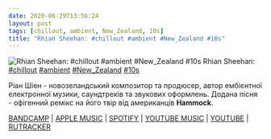 ```yaml
---
date: 2020-06-29T13:56:24
layout: post
tags: [chillout, ambient, New_Zealand, 10s]
title: "Rhian Sheehan: #chillout #ambient #New_Zealand #10s"
---
```

![Rhian Sheehan: #chillout #ambient #New_Zealand #10s](/assets/photos/photo_1008@29-06-2020_13-56-24.jpg)
Rhian Sheehan: [#chillout](/tags/#chillout) [#ambient](/tags/#ambient) [#New_Zealand](/tags/#New_Zealand) [#10s](/tags/#10s)

Ріан Шіен - новозеландський композитор та продюсер, автор ембієнтної електронної музики, саундтреків та звукових оформлень. Додана пісня - офігенний ремікс на його твір від американців **Hammock**.

[BANDCAMP](https://rhiansheehan.bandcamp.com/track/borrowing-the-past-hammock-remix) | [APPLE MUSIC](https://music.apple.com/in/album/borrowing-past-hammock-remix/505158097) | [SPOTIFY](https://open.spotify.com/album/1ORMJzKDtzSZn9OIMHpPR6) | [YOUTUBE MUSIC](https://music.youtube.com/playlist?list=OLAK5uy_kbyxyPQceXGqNWZIepD5jH6EEPr7n0NqA) | [YOUTUBE](https://www.youtube.com/watch?v=LQU4AbCx-3g) | [RUTRACKER](https://rutracker.org/forum/viewtopic.php?t=2764720)